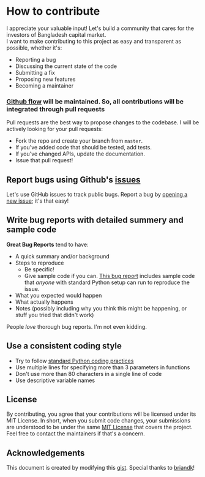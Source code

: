 # How to contribute
I appreciate your valuable input! Let's build a community that cares for the investors of Bangladesh capital market.
<br>I want to make contributing to this project as easy and transparent as possible, whether it's:

- Reporting a bug
- Discussing the current state of the code
- Submitting a fix
- Proposing new features
- Becoming a maintainer

### [Github flow](https://guides.github.com/introduction/flow/index.html) will be maintained. So, all contributions will be integrated through pull requests
Pull requests are the best way to propose changes to the codebase. I will be actively looking for your pull requests:

- Fork the repo and create your branch from `master`.
- If you've added code that should be tested, add tests.
- If you've changed APIs, update the documentation.
- Issue that pull request!


## Report bugs using Github's [issues](https://github.com/skfarhad/stocksurferbd/issues)
Let's use GitHub issues to track public bugs. Report a bug by [opening a new issue](); it's that easy!

## Write bug reports with detailed summery and sample code
**Great Bug Reports** tend to have:

- A quick summary and/or background
- Steps to reproduce
  - Be specific!
  - Give sample code if you can. [This bug report](https://github.com/matplotlib/mplfinance/issues/394) includes sample code that *anyone* with standard Python setup can run to reproduce the issue.
- What you expected would happen
- What actually happens
- Notes (possibly including why you think this might be happening, or stuff you tried that didn't work)

People *love* thorough bug reports. I'm not even kidding.

## Use a consistent coding style

* Try to follow [standard Python coding practices](https://www.python.org/dev/peps/pep-0008/)
* Use multiple lines for specifying more than 3 parameters in functions
* Don't use more than 80 characters in a single line of code
* Use descriptive variable names

## License
By contributing, you agree that your contributions will be licensed under its MIT License. 
In short, when you submit code changes, your submissions are understood to be under the same [MIT License](http://choosealicense.com/licenses/mit/) that covers the project. Feel free to contact the maintainers if that's a concern.

## Acknowledgements
This document is created by modifying this [gist](https://gist.github.com/briandk/3d2e8b3ec8daf5a27a62). 
Special thanks to [briandk](https://github.com/briandk)!
